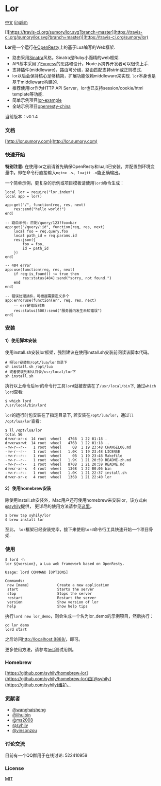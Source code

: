 # Lor 

<a href="./README_zh.md" style="font-size:13px">中文</a> <a href="./README.md" style="font-size:13px">English</a> 

[![https://travis-ci.org/sumory/lor.svg?branch=master](https://travis-ci.org/sumory/lor.svg?branch=master)](https://travis-ci.org/sumory/lor) 

**Lor**是一个运行在[OpenResty](http://openresty.org)上的基于Lua编写的Web框架. 

- 路由采用[Sinatra](http://www.sinatrarb.com/)风格，Sinatra是Ruby小而精的web框架.
- API基本采用了[Express](http://expressjs.com)的思路和设计，Node.js跨界开发者可以很快上手.
- 支持插件(middleware)，路由可分组，路由匹配支持strin或正则模式.
- lor以后会保持核心足够精简，扩展功能依赖middleware来实现. `lor`本身也是基于middleware构建的.
- 推荐使用lor作为HTTP API Server，lor也已支持session/cookie/html template等功能.
- 简单示例项目[lor-example](https://github.com/lorlabs/lor-example)
- 全站示例项目[openresty-china](https://github.com/sumory/openresty-china)

当前版本：v0.1.4


### 文档

[http://lor.sumory.com](http://lor.sumory.com)


### 快速开始

**特别注意:** 在使用lor之前请首先确保OpenResty和luajit已安装，并配置到环境变量中。即在命令行直接输入`nginx -v`、`luajit -v`能正确输出。

一个简单示例，更复杂的示例或项目模板请使用`lord`命令生成：

```
local lor = require("lor.index")
local app = lor()

app:get("/", function(req, res, next)
    res:send("hello world!")
end)

-- 路由示例: 匹配/query/123?foo=bar
app:get("/query/:id", function(req, res, next)
    local foo = req.query.foo
    local path_id = req.params.id
    res:json({
        foo = foo,
        id = path_id
    })
end)

-- 404 error
app:use(function(req, res, next)
    if req:is_found() ~= true then
        res:status(404):send("sorry, not found.")
    end
end)

-- 错误处理插件，可根据需要定义多个
app:erroruse(function(err, req, res, next)
    -- err是错误对象
    res:status(500):send("服务器内发生未知错误")
end)
```

### 安装


#### 1）使用脚本安装

使用install.sh安装lor框架，强烈建议在使用install.sh安装前阅读该脚本代码。

```
# 把lor安装到/opt/lua/lor目录下
sh install.sh /opt/lua
# 或者安装到默认目录/usr/local/lor下
sh install.sh
```

执行以上命令后lor的命令行工具`lord`就被安装在了`/usr/local/bin`下, 通过`which lord`查看:

```
$ which lord
/usr/local/bin/lord
```

`lor`的运行时包安装在了指定目录下, 若安装在`/opt/lua/lor`，通过`ll /opt/lua/lor`查看:

```
$ ll /opt/lua/lor
total 56
drwxr-xr-x  14 root  wheel   476B  1 22 01:18 .
drwxrwxrwt  14 root  wheel   476B  1 22 01:18 ..
-rw-r--r--   1 root  wheel     0B  1 19 23:48 CHANGELOG.md
-rw-r--r--   1 root  wheel   1.0K  1 19 23:48 LICENSE
-rw-r--r--   1 root  wheel     0B  1 19 23:48 Makefile
-rw-r--r--   1 root  wheel   1.9K  1 21 20:59 README-zh.md
-rw-r--r--   1 root  wheel   870B  1 21 20:59 README.md
drwxr-xr-x   4 root  wheel   136B  1 22 00:06 bin
-rw-r--r--   1 root  wheel   1.0K  1 21 22:37 install.sh
drwxr-xr-x   4 root  wheel   136B  1 21 22:40 lor
```

#### 2）使用homebrew安装


除使用install.sh安装外，Mac用户还可使用homebrew来安装lor，该方式由[@syhily](https://github.com/syhily)提供， 更详尽的使用方法请参见[这里](https://github.com/syhily/homebrew-lor)。

```
$ brew tap syhily/lor
$ brew install lor
```




至此， `lor`框架已经安装完毕，接下来使用`lord`命令行工具快速开始一个项目骨架.





### 使用

```
$ lord -h
lor ${version}, a Lua web framework based on OpenResty.

Usage: lord COMMAND [OPTIONS]

Commands:
 new [name]             Create a new application
 start                  Starts the server
 stop                   Stops the server
 restart                Restart the server
 version                Show version of lor
 help                   Show help tips
```

执行`lord new lor_demo`，则会生成一个名为lor_demo的示例项目，然后执行：

```
cd lor_demo
lord start
```

之后访问[http://localhost:8888/](http://localhost:8888/)，即可。

更多使用方法，请参考[test](./test)测试用例。


### Homebrew

[https://github.com/syhily/homebrew-lor](https://github.com/syhily/homebrew-lor)由[@syhily](https://github.com/syhily)维护。


### 贡献者

- [@wanghaisheng](https://github.com/wanghaisheng)
- [@lihuibin](https://github.com/lihuibin)
- [@ms2008](https://github.com/ms2008)
- [@syhily](https://github.com/syhily)
- [@vinsonzou](https://github.com/vinsonzou)

### 讨论交流

目前有一个QQ群用于在线讨论: 522410959


### License

[MIT](./LICENSE)
